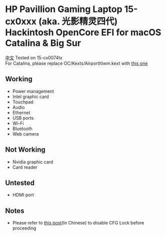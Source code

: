# HP Pavillion Gaming Laptop 15-cx0xxx (aka. 光影精灵四代) Hackintosh OpenCore EFI for macOS Catalina & Big Sur
[中文](./README_zh.md)
Tested on 15-cx0074tx  
For Catalina, please replace OC/Kexts/AirportItlwm.kext with [this one](https://github.com/OpenIntelWireless/itlwm/releases/download/v1.3.0/AirportItlwm_v1.3.0_stable_Catalina.kext.zip)
## Working
- Power management
- Intel graphic card
- Touchpad
- Audio
- Ethernet
- USB ports
- Wi-Fi
- Bluetooth
- Web camera
## Not Working
- Nvidia graphic card
- Card reader
## Untested
- HDMI port
## Notes
- Please refer to [this post](https://zhuanlan.zhihu.com/p/121655468)(In Chinese) to disable CFG Lock before proceeding

